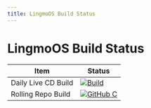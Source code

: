 ```yaml
---
title: LingmoOS Build Status
---
```


# LingmoOS Build Status

| Item | Status |
|---|---|
| Daily Live CD Build | [![Build](https://github.com/LingmoOS-Testing/live-build-config/actions/workflows/build.yml/badge.svg)](https://github.com/LingmoOS-Testing/live-build-config/actions/workflows/build.yml) |
| Rolling Repo Build | [![GitHub C](https://github.com/LingmoOS/lingmo-build/actions/workflows/ci.yml/badge.svg)](https://github.com/LingmoOS/lingmo-build/actions/workflows/ci.yml) |
